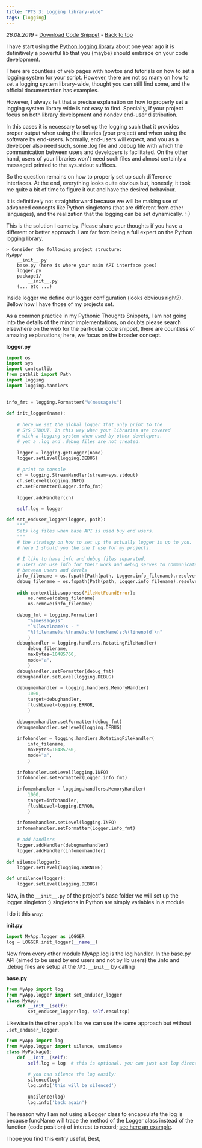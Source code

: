```yaml
---
title: "PTS 3: Logging library-wide"
tags: [logging]
---
```

_26.08.2019_ - [Download Code Snippet](https://github.com/PythonicThoughtsSnippets/PTS-Code-Snippets/blob/master/pts-3.py) - [Back to top](https://pythonicthoughtssnippets.github.io)

I have start using the [Python logging library](https://docs.python.org/3/library/logging.html) about one year ago it is definitively a powerful lib that you (maybe) should embrace on your code development.

There are countless of web pages with howtos and tutorials on how to set a  logging system for your script. However, there are not so many on how to set a logging system library-wide, thought you can still find some, and the official documentation has examples.

However, I always felt that a precise explanation on how to properly set a logging system library wide is not easy to find. Specially, if your project focus on both library development and nondev end-user distribution.

In this cases it is necessary to set up the logging such that it provides proper output when using the libraries (your project) and when using the software by end-users. Normally, end-users will expect, and you as a developer also need such, some .log file and .debug file with which the communication between users and developers is facilitated. On the other hand, users of your libraries won't need such files and almost certainly a messaged printed to the sys.stdout suffices.

So the question remains on how to properly set up such difference interfaces. At the end, everything looks quite obvious but, honestly, it took me quite a bit of time to figure it out and have the desired behaviour.

It is definitively not straightforward because we will be making use of advanced concepts like Python singletons (that are different from other languages), and the realization that the logging can be set dynamically. :-)

This is the solution I came by. Please share your thoughts if you have a different or better approach. I am far from being a full expert on the Python logging library.

```
> Consider the following project structure:
MyApp/
    __init__.py
    base.py (here is where your main API interface goes)
    logger.py
    package1/
        __init__.py
    (... etc ...)
```

Inside logger we define our logger configuration (looks obvious right?). Bellow how I have those of my projects set.

As a common practice in my Pythonic Thoughts Snippets, I am not going into the details of the minor implementations, on doubts please search elsewhere on the web for the particular code snippet, there are countless of amazing explanations; here, we focus on the broader concept.

**logger.py**

```python
import os
import sys
import contextlib
from pathlib import Path
import logging
import logging.handlers

    
info_fmt = logging.Formatter("%(message)s")
    
def init_logger(name):
    
    # here we set the global logger that only print to the
    # SYS STDOUT. In this way when your libraries are covered
    # with a logging system when used by other developers.
    # yet a .log and .debug files are not created.
    
    logger = logging.getLogger(name)
    logger.setLevel(logging.DEBUG)
    
    # print to console
    ch = logging.StreamHandler(stream=sys.stdout)
    ch.setLevel(logging.INFO)
    ch.setFormatter(Logger.info_fmt)
    
    logger.addHandler(ch)
    
    self.log = logger

def set_enduser_logger(logger, path):
    """
    Sets log files when base API is used buy end users.
    """
    # the strategy on how to set up the actually logger is up to you.
    # here I should you the one I use for my projects.
    
    # I like to have info and debug files separated.
    # users can use info for their work and debug serves to communicate
    # between users and devels
    info_filename = os.fspath(Path(path, Logger.info_filename).resolve())
    debug_filename = os.fspath(Path(path, Logger.info_filename).resolve())
    
    with contextlib.suppress(FileNotFoundError):
        os.remove(debug_filename)
        os.remove(info_filename)
    
    debug_fmt = logging.Formatter(
        "%(message)s"
        "`%(levelname)s - "
        "%(filename)s:%(name)s:%(funcName)s:%(lineno)d`\n"
        )
    debughandler = logging.handlers.RotatingFileHandler(
        debug_filename,
        maxBytes=10485760,
        mode="a",
        )
    debughandler.setFormatter(debug_fmt)
    debughandler.setLevel(logging.DEBUG)
    
    debugmemhandler = logging.handlers.MemoryHandler(
        1000,
        target=debughandler,
        flushLevel=logging.ERROR,
        )
    
    debugmemhandler.setFormatter(debug_fmt)
    debugmemhandler.setLevel(logging.DEBUG)
    
    infohandler = logging.handlers.RotatingFileHandler(
        info_filename,
        maxBytes=10485760,
        mode="a",
        )
    
    infohandler.setLevel(logging.INFO)
    infohandler.setFormatter(Logger.info_fmt)
    
    infomemhandler = logging.handlers.MemoryHandler(
        1000,
        target=infohandler,
        flushLevel=logging.ERROR,
        )
    
    infomemhandler.setLevel(logging.INFO)
    infomemhandler.setFormatter(Logger.info_fmt)
    
    # add handlers
    logger.addHandler(debugmemhandler)
    logger.addHandler(infomemhandler)
    
def silence(logger):
    logger.setLevel(logging.WARNING)

def unsilence(logger):
    logger.setLevel(logging.DEBUG)
```

Now, in the `__init__.py` of the project's base folder we will set up the logger singleton :) singletons in Python are simply variables in a module

I do it this way:

**__init__.py**

```python
import MyApp.logger as LOGGER
log = LOGGER.init_logger(__name__)
```

Now from every other module MyApp.log is the log handler. In the base.py API (aimed to be used by end users and not by lib users) the .info and .debug files are setup at the `API.__init__` by calling

**base.py**

```python
from MyApp import log
from MyApp.logger import set_enduser_logger
class MyApp:
    def __init__(self):
        set_enduser_logger(log, self.resultsp)
```

Likewise in the other app's libs we can use the same approach but without `.set_enduser_logger`.

```python
from MyApp import log
from MyApp.logger import silence, unsilence
class MyPackage1:
    def __init__(self):
        self.log = log  # this is optional, you can just ust log directly
        
        # you can silence the log easily:
        silence(log)
        log.info('this will be silenced')
        
        unsilence(log)
        log.info('back again')
```

The reason why I am not using a Logger class to encapsulate the log is because funcName will trace the method of the Logger class instead of the function (code position) of interest to record; [see here an example](https://stackoverflow.com/questions/19615876/showing-the-right-funcname-when-wrapping-logger-functionality-in-a-custom-class).

I hope you find this entry useful,
Best,
